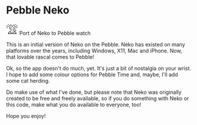 # Pebble Neko

![Neko](https://raw.githubusercontent.com/markbush/pebble-neko/master/resources/images/awake1.png "Neko") Port of Neko to Pebble watch

This is an initial version of Neko on the Pebble.  Neko has existed on many platforms over the years, including Windows, X11, Mac and iPhone.  Now, that lovable rascal comes to Pebble!

Ok, so the app doesn't do much, yet.  It's just a bit of nostalgia on your wrist.  I hope to add some colour options for Pebble Time and, maybe, I'll add some cat herding.

Do make use of what I've done, but please note that Neko was originally created to be free and freely available, so if you do something with Neko or this code, make what you do available to everyone, too!

Hope you enjoy!
